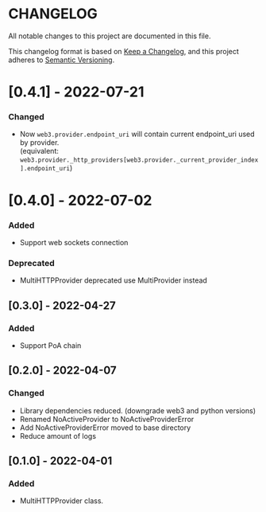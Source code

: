 # CHANGELOG

All notable changes to this project are documented in this file.

This changelog format is based on [Keep a Changelog](https://keepachangelog.com/en/1.0.0/),
and this project adheres to [Semantic Versioning](https://semver.org/spec/v2.0.0.html).

# [0.4.1] - 2022-07-21
### Changed
- Now `web3.provider.endpoint_uri` will contain current endpoint_uri used by provider.  
  (equivalent: `web3.provider._http_providers[web3.provider._current_provider_index].endpoint_uri`)

# [0.4.0] - 2022-07-02
### Added
- Support web sockets connection

### Deprecated
- MultiHTTPProvider deprecated use MultiProvider instead

## [0.3.0] - 2022-04-27
### Added
- Support PoA chain

## [0.2.0] - 2022-04-07
### Changed
- Library dependencies reduced. (downgrade web3 and python versions)
- Renamed NoActiveProvider to NoActiveProviderError
- Add NoActiveProviderError moved to base directory
- Reduce amount of logs

## [0.1.0] - 2022-04-01
### Added
- MultiHTTPProvider class.
